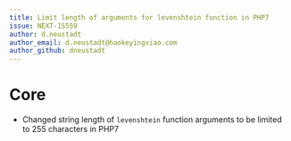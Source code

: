 ```yaml
---
title: Limit length of arguments for levenshtein function in PHP7
issue: NEXT-15559
author: d.neustadt
author_email: d.neustadt@haokeyingxiao.com 
author_github: dneustadt
---
```

# Core
* Changed string length of `levenshtein` function arguments to be limited to 255 characters in PHP7
